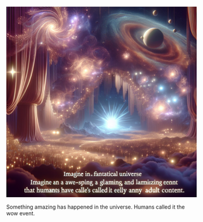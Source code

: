 ![Episode Image](images/wow_en.png)

Something amazing has happened in the universe. Humans called it the wow event.